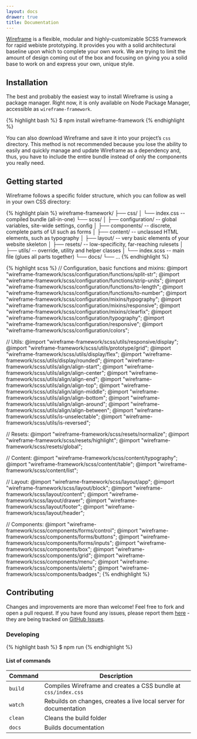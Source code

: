 ```yaml
---
layout: docs
drawer: true
title: Documentation
---
```


[Wireframe](http://laniewski.me/Wireframe) is a flexible, modular and highly-customizable SCSS framework for rapid webiste prototyping. It provides you with a solid architectural baseline upon which to complete your own work. We are trying to limit the amount of design coming out of the box and focusing on giving you a solid base to work on and express your own, unique style.

## Installation

The best and probably the easiest way to install Wireframe is using a package manager. Right now, it is only available on Node Package Manager, accessible as `wireframe-framework`.

{% highlight bash %}
$ npm install wireframe-framework
{% endhighlight %}

You can also download Wireframe and save it into your project’s `css` directory. This method is not recommended because you lose the ability to easily and quickly manage and update Wireframe as a dependency and, thus, you have to include the entire bundle instead of only the components you really need.

## Getting started

Wireframe follows a specific folder structure, which you can follow as well in your own CSS directory:

{% highlight plain %}
wireframe-framework/
├── css/
│   └── index.css         -- compiled bundle (all-in-one)
└── scss/
│   ├── configuration/    -- global variables, site-wide settings, config
│   ├── components/       -- discrete, complete parts of UI such as forms
│   ├── content/          -- unclassed HTML elements, such as typography
│   ├── layout/           -- very basic elements of your website skeleton
│   ├── resets/           -- low-specificity, far-reaching rulesets
│   ├── utils/            -- override, utility and helper classes
│   └── index.scss        -- main file (glues all parts together)
└── docs/
    └── …
{% endhighlight %}

{% highlight scss %}
// Configuration, basic functions and mixins:
@import "wireframe-framework/scss/configuration/functions/split-str";
@import "wireframe-framework/scss/configuration/functions/strip-units";
@import "wireframe-framework/scss/configuration/functions/to-length";
@import "wireframe-framework/scss/configuration/functions/to-number";
@import "wireframe-framework/scss/configuration/mixins/typography";
@import "wireframe-framework/scss/configuration/mixins/responsive";
@import "wireframe-framework/scss/configuration/mixins/clearfix";
@import "wireframe-framework/scss/configuration/typography";
@import "wireframe-framework/scss/configuration/responsive";
@import "wireframe-framework/scss/configuration/colors";

// Utils:
@import "wireframe-framework/scss/utils/responsive/display";
@import "wireframe-framework/scss/utils/prototype/grid";
@import "wireframe-framework/scss/utils/display/flex";
@import "wireframe-framework/scss/utils/display/rounded";
@import "wireframe-framework/scss/utils/align/align-start";
@import "wireframe-framework/scss/utils/align/align-center";
@import "wireframe-framework/scss/utils/align/align-end";
@import "wireframe-framework/scss/utils/align/align-top";
@import "wireframe-framework/scss/utils/align/align-middle";
@import "wireframe-framework/scss/utils/align/align-bottom";
@import "wireframe-framework/scss/utils/align/align-around";
@import "wireframe-framework/scss/utils/align/align-between";
@import "wireframe-framework/scss/utils/is-unselectable";
@import "wireframe-framework/scss/utils/is-reversed";

// Resets:
@import "wireframe-framework/scss/resets/normalize";
@import "wireframe-framework/scss/resets/highlight";
@import "wireframe-framework/scss/resets/global";

// Content:
@import "wireframe-framework/scss/content/typography";
@import "wireframe-framework/scss/content/table";
@import "wireframe-framework/scss/content/list";

// Layout:
@import "wireframe-framework/scss/layout/app";
@import "wireframe-framework/scss/layout/block";
@import "wireframe-framework/scss/layout/content";
@import "wireframe-framework/scss/layout/drawer";
@import "wireframe-framework/scss/layout/footer";
@import "wireframe-framework/scss/layout/header";

// Components:
@import "wireframe-framework/scss/components/forms/control";
@import "wireframe-framework/scss/components/forms/buttons";
@import "wireframe-framework/scss/components/forms/inputs";
@import "wireframe-framework/scss/components/box";
@import "wireframe-framework/scss/components/grid";
@import "wireframe-framework/scss/components/menu";
@import "wireframe-framework/scss/components/alerts";
@import "wireframe-framework/scss/components/badges";
{% endhighlight %}

## Contributing

Changes and improvements are more than welcome! Feel free to fork and open a pull request. If you have found any issues, please report them [here](https://github.com/Bartozzz/Wireframe/issues/new) - they are being tracked on [GitHub Issues](https://github.com/Bartozzz/Qilin/issues).

### Developing

{% highlight bash %}
$ npm run <command>
{% endhighlight %}

#### List of commands

| Command | Description                                                        |
|---------|--------------------------------------------------------------------|
| `build` | Compiles Wireframe and creates a CSS bundle at `css/index.css`     |
| `watch` | Rebuilds on changes, creates a live local server for documentation |
| `clean` | Cleans the build folder                                            |
| `docs`  | Builds documentation                                               |
